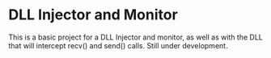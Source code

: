 # DLL Injector and Monitor

This is a basic project for a DLL Injector and monitor, as well as with the DLL that will intercept recv() and send() calls.
Still under development.